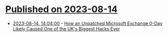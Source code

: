 # [Published on 2023-08-14](index.md)

* [2023-08-14, 14:04:00](https://soylentnews.org/article.pl?sid=23/08/13/0436247&from=rss) - [How an Unpatched Microsoft Exchange 0-Day Likely Caused One of the UK's Biggest Hacks Ever](https://soylentnews.org/article.pl?sid=23/08/13/0436247&from=rss)

